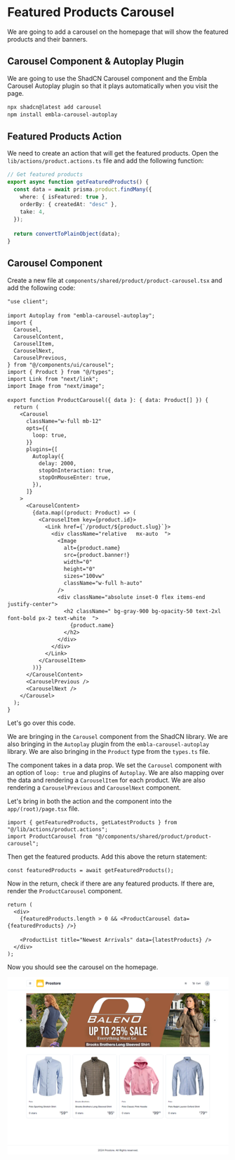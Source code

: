 # Featured Products Carousel

We are going to add a carousel on the homepage that will show the featured products and their banners.

## Carousel Component & Autoplay Plugin

We are going to use the ShadCN Carousel component and the Embla Carousel Autoplay plugin so that it plays automatically when you visit the page.

```bash
npx shadcn@latest add carousel
npm install embla-carousel-autoplay
```

## Featured Products Action

We need to create an action that will get the featured products. Open the `lib/actions/product.actions.ts` file and add the following function:

```ts
// Get featured products
export async function getFeaturedProducts() {
  const data = await prisma.product.findMany({
    where: { isFeatured: true },
    orderBy: { createdAt: "desc" },
    take: 4,
  });

  return convertToPlainObject(data);
}
```

## Carousel Component

Create a new file at `components/shared/product/product-carousel.tsx` and add the following code:

```tsx
"use client";

import Autoplay from "embla-carousel-autoplay";
import {
  Carousel,
  CarouselContent,
  CarouselItem,
  CarouselNext,
  CarouselPrevious,
} from "@/components/ui/carousel";
import { Product } from "@/types";
import Link from "next/link";
import Image from "next/image";

export function ProductCarousel({ data }: { data: Product[] }) {
  return (
    <Carousel
      className="w-full mb-12"
      opts={{
        loop: true,
      }}
      plugins={[
        Autoplay({
          delay: 2000,
          stopOnInteraction: true,
          stopOnMouseEnter: true,
        }),
      ]}
    >
      <CarouselContent>
        {data.map((product: Product) => (
          <CarouselItem key={product.id}>
            <Link href={`/product/${product.slug}`}>
              <div className="relative   mx-auto  ">
                <Image
                  alt={product.name}
                  src={product.banner!}
                  width="0"
                  height="0"
                  sizes="100vw"
                  className="w-full h-auto"
                />
                <div className="absolute inset-0 flex items-end justify-center">
                  <h2 className=" bg-gray-900 bg-opacity-50 text-2xl font-bold px-2 text-white  ">
                    {product.name}
                  </h2>
                </div>
              </div>
            </Link>
          </CarouselItem>
        ))}
      </CarouselContent>
      <CarouselPrevious />
      <CarouselNext />
    </Carousel>
  );
}
```

Let's go over this code.

We are bringing in the `Carousel` component from the ShadCN library. We are also bringing in the `Autoplay` plugin from the `embla-carousel-autoplay` library. We are also bringing in the `Product` type from the `types.ts` file.

The component takes in a data prop. We set the `Carousel` component with an option of `loop: true` and plugins of `Autoplay`. We are also mapping over the data and rendering a `CarouselItem` for each product. We are also rendering a `CarouselPrevious` and `CarouselNext` component.

Let's bring in both the action and the component into the `app/(root)/page.tsx` file.

```tsx
import { getFeaturedProducts, getLatestProducts } from "@/lib/actions/product.actions";
import ProductCarousel from "@/components/shared/product/product-carousel";
```

Then get the featured products. Add this above the return statement:

```tsx
const featuredProducts = await getFeaturedProducts();
```

Now in the return, check if there are any featured products. If there are, render the `ProductCarousel` component.

```tsx
return (
  <div>
    {featuredProducts.length > 0 && <ProductCarousel data={featuredProducts} />}

    <ProductList title="Newest Arrivals" data={latestProducts} />
  </div>
);
```

Now you should see the carousel on the homepage.

<img src="../images/carousel.png" alt="carousel" />
